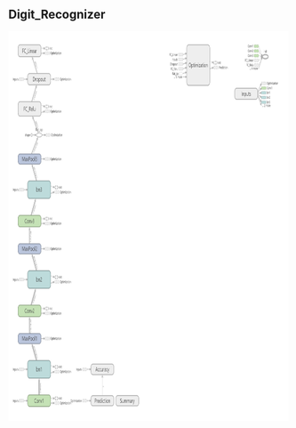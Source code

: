 ## Digit_Recognizer

<p align="center">
<img src = 'data/digit_recognizer_graph.png' height = '700px' width = '700px'> 
</p>

